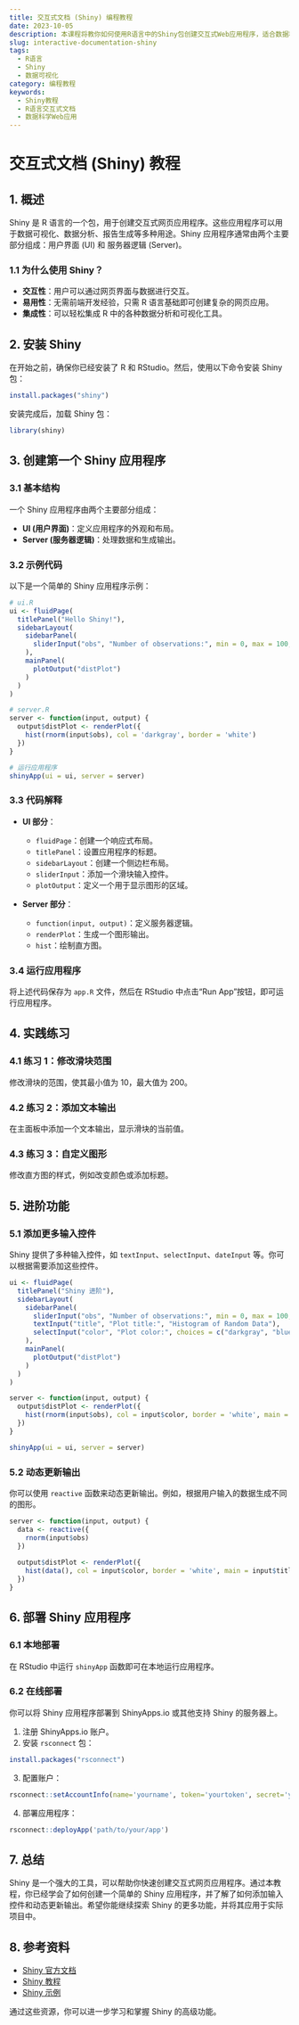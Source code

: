 ```yaml
---
title: 交互式文档 (Shiny) 编程教程
date: 2023-10-05
description: 本课程将教你如何使用R语言中的Shiny包创建交互式Web应用程序，适合数据科学家和开发者。
slug: interactive-documentation-shiny
tags:
  - R语言
  - Shiny
  - 数据可视化
category: 编程教程
keywords:
  - Shiny教程
  - R语言交互式文档
  - 数据科学Web应用
---
```


# 交互式文档 (Shiny) 教程

## 1. 概述

Shiny 是 R 语言的一个包，用于创建交互式网页应用程序。这些应用程序可以用于数据可视化、数据分析、报告生成等多种用途。Shiny 应用程序通常由两个主要部分组成：用户界面 (UI) 和 服务器逻辑 (Server)。

### 1.1 为什么使用 Shiny？

- **交互性**：用户可以通过网页界面与数据进行交互。
- **易用性**：无需前端开发经验，只需 R 语言基础即可创建复杂的网页应用。
- **集成性**：可以轻松集成 R 中的各种数据分析和可视化工具。

## 2. 安装 Shiny

在开始之前，确保你已经安装了 R 和 RStudio。然后，使用以下命令安装 Shiny 包：

```R
install.packages("shiny")
```

安装完成后，加载 Shiny 包：

```R
library(shiny)
```

## 3. 创建第一个 Shiny 应用程序

### 3.1 基本结构

一个 Shiny 应用程序由两个主要部分组成：

- **UI (用户界面)**：定义应用程序的外观和布局。
- **Server (服务器逻辑)**：处理数据和生成输出。

### 3.2 示例代码

以下是一个简单的 Shiny 应用程序示例：

```R
# ui.R
ui <- fluidPage(
  titlePanel("Hello Shiny!"),
  sidebarLayout(
    sidebarPanel(
      sliderInput("obs", "Number of observations:", min = 0, max = 100, value = 50)
    ),
    mainPanel(
      plotOutput("distPlot")
    )
  )
)

# server.R
server <- function(input, output) {
  output$distPlot <- renderPlot({
    hist(rnorm(input$obs), col = 'darkgray', border = 'white')
  })
}

# 运行应用程序
shinyApp(ui = ui, server = server)
```

### 3.3 代码解释

- **UI 部分**：
  - `fluidPage`：创建一个响应式布局。
  - `titlePanel`：设置应用程序的标题。
  - `sidebarLayout`：创建一个侧边栏布局。
  - `sliderInput`：添加一个滑块输入控件。
  - `plotOutput`：定义一个用于显示图形的区域。

- **Server 部分**：
  - `function(input, output)`：定义服务器逻辑。
  - `renderPlot`：生成一个图形输出。
  - `hist`：绘制直方图。

### 3.4 运行应用程序

将上述代码保存为 `app.R` 文件，然后在 RStudio 中点击“Run App”按钮，即可运行应用程序。

## 4. 实践练习

### 4.1 练习 1：修改滑块范围

修改滑块的范围，使其最小值为 10，最大值为 200。

### 4.2 练习 2：添加文本输出

在主面板中添加一个文本输出，显示滑块的当前值。

### 4.3 练习 3：自定义图形

修改直方图的样式，例如改变颜色或添加标题。

## 5. 进阶功能

### 5.1 添加更多输入控件

Shiny 提供了多种输入控件，如 `textInput`、`selectInput`、`dateInput` 等。你可以根据需要添加这些控件。

```R
ui <- fluidPage(
  titlePanel("Shiny 进阶"),
  sidebarLayout(
    sidebarPanel(
      sliderInput("obs", "Number of observations:", min = 0, max = 100, value = 50),
      textInput("title", "Plot title:", "Histogram of Random Data"),
      selectInput("color", "Plot color:", choices = c("darkgray", "blue", "red"))
    ),
    mainPanel(
      plotOutput("distPlot")
    )
  )
)

server <- function(input, output) {
  output$distPlot <- renderPlot({
    hist(rnorm(input$obs), col = input$color, border = 'white', main = input$title)
  })
}

shinyApp(ui = ui, server = server)
```

### 5.2 动态更新输出

你可以使用 `reactive` 函数来动态更新输出。例如，根据用户输入的数据生成不同的图形。

```R
server <- function(input, output) {
  data <- reactive({
    rnorm(input$obs)
  })
  
  output$distPlot <- renderPlot({
    hist(data(), col = input$color, border = 'white', main = input$title)
  })
}
```

## 6. 部署 Shiny 应用程序

### 6.1 本地部署

在 RStudio 中运行 `shinyApp` 函数即可在本地运行应用程序。

### 6.2 在线部署

你可以将 Shiny 应用程序部署到 ShinyApps.io 或其他支持 Shiny 的服务器上。

1. 注册 ShinyApps.io 账户。
2. 安装 `rsconnect` 包：

```R
install.packages("rsconnect")
```

3. 配置账户：

```R
rsconnect::setAccountInfo(name='yourname', token='yourtoken', secret='yoursecret')
```

4. 部署应用程序：

```R
rsconnect::deployApp('path/to/your/app')
```

## 7. 总结

Shiny 是一个强大的工具，可以帮助你快速创建交互式网页应用程序。通过本教程，你已经学会了如何创建一个简单的 Shiny 应用程序，并了解了如何添加输入控件和动态更新输出。希望你能继续探索 Shiny 的更多功能，并将其应用于实际项目中。

## 8. 参考资料

- [Shiny 官方文档](https://shiny.rstudio.com/)
- [Shiny 教程](https://shiny.rstudio.com/tutorial/)
- [Shiny 示例](https://shiny.rstudio.com/gallery/)

通过这些资源，你可以进一步学习和掌握 Shiny 的高级功能。